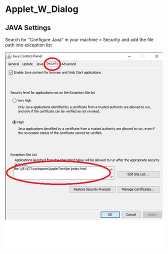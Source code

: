 # Applet_W_Dialog

## JAVA Settings

Search for "Configure Java" in your machine > Security and add the file path into exception list

![Screenshot](./Screenshots/Java_Setting.png)